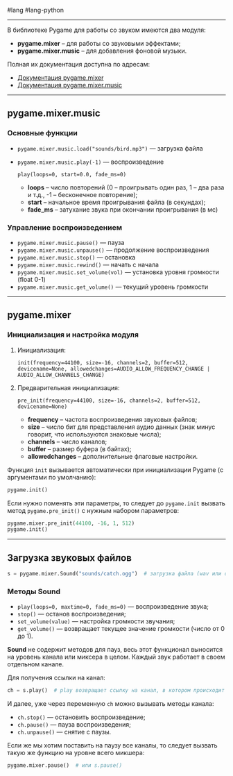 #lang #lang-python 

---
В библиотеке Pygame для работы со звуком имеются два модуля:
- **pygame.mixer** – для работы со звуковыми эффектами;
- **pygame.mixer.music** – для добавления фоновой музыки.

Полная их документация доступна по адресам:
- [Документация pygame.mixer](https://www.pygame.org/docs/ref/mixer.html)
- [Документация pygame.mixer.music](https://www.pygame.org/docs/ref/music.html)

---

## pygame.mixer.music

### Основные функции

- `pygame.mixer.music.load("sounds/bird.mp3")` — загрузка файла
- `pygame.mixer.music.play(-1)` — воспроизведение

  ```
  play(loops=0, start=0.0, fade_ms=0)
  ```

  - **loops** – число повторений (0 – проигрывать один раз, 1 – два раза и т.д., -1 – бесконечное повторение);
  - **start** – начальное время проигрывания файла (в секундах);
  - **fade_ms** – затухание звука при окончании проигрывания (в мс)

### Управление воспроизведением

- `pygame.mixer.music.pause()` — пауза
- `pygame.mixer.music.unpause()` — продолжение воспроизведения
- `pygame.mixer.music.stop()` — остановка
- `pygame.mixer.music.rewind()` — начать с начала
- `pygame.mixer.music.set_volume(vol)` — установка уровня громкости (float 0-1)
- `pygame.mixer.music.get_volume()` — текущий уровень громкости

---

## pygame.mixer

### Инициализация и настройка модуля

1. Инициализация:
   ```
   init(frequency=44100, size=-16, channels=2, buffer=512, devicename=None, allowedchanges=AUDIO_ALLOW_FREQUENCY_CHANGE | AUDIO_ALLOW_CHANNELS_CHANGE)
   ```

2. Предварительная инициализация:
   ```
   pre_init(frequency=44100, size=-16, channels=2, buffer=512, devicename=None)
   ```

   - **frequency** – частота воспроизведения звуковых файлов;
   - **size** – число бит для представления аудио данных (знак минус говорит, что используются знаковые числа);
   - **channels** – число каналов;
   - **buffer** – размер буфера (в байтах);
   - **allowedchanges** – дополнительные флаговые настройки.

Функция `init` вызывается автоматически при инициализации Pygame (с аргументами по умолчанию):

```python
pygame.init()
```

Если нужно поменять эти параметры, то следует до `pygame.init` вызвать метод `pygame.pre_init()` с нужным набором параметров:

```python
pygame.mixer.pre_init(44100, -16, 1, 512)
pygame.init()
```

---

## Загрузка звуковых файлов

```python
s = pygame.mixer.Sound("sounds/catch.ogg")  # загрузка файла (wav или ogg)
```

### Методы Sound

- `play(loops=0, maxtime=0, fade_ms=0)` — воспроизведение звука;
- `stop()` — останов воспроизведения;
- `set_volume(value)` — настройка громкости звучания;
- `get_volume()` — возвращает текущее значение громкости (число от 0 до 1).

**Sound** не содержит методов для пауз, весь этот функционал выносится на уровень канала или миксера в целом. Каждый звук работает в своем отдельном канале.

Для получения ссылки на канал:

```python
ch = s.play()  # play возвращает ссылку на канал, в котором происходит воспроизведение
```

И далее, уже через переменную `ch` можно вызывать методы канала:

- `ch.stop()` — остановить воспроизведение;
- `ch.pause()` — пауза воспроизведения;
- `ch.unpause()` — снятие с паузы.

Если же мы хотим поставить на паузу все каналы, то следует вызвать такую же функцию на уровне всего микшера:

```python
pygame.mixer.pause()  # или s.pause()
```
